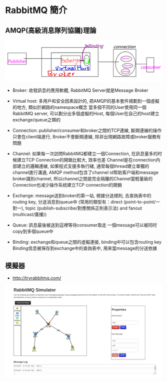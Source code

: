 # RabbitMQ 簡介

## AMQP(高級消息隊列協議)理論

![AMQP](../img/AMQP.png)

- Broker: 收發訊息的應用軟體, RabbitMQ Server就是Message Broker

- Virtual host: 多用戶和安全因素設計的, 把AMQP的基本套件規劃到一個虛擬的地方, 類似於網路的namespace概念 當多個不同的User使用同一個RabbitMQ server,
可以劃分出多個虛擬的Host, 每個User在自己的host建立exchange/queue之類的

- Connection: publisher/consumer和broker之間的TCP連線, 斷開連線的操作只會在client端進行, Broker不會斷開連線, 除非出現網路故障或broker服務有問題

- Channel: 如果每一次訪問RabbitMQ都建立一個Connection, 在訊息量多的时候建立TCP Connection的開銷比較大, 效率也差 Channel是在connection内部建立的邏輯連線, 如果程式支援多執行緒, 通常每個thread建立單獨的channel進行溝通, AMQP method包含了channel id帮助客户端和message broker識別channel, 所以channel之間是完全隔離的Channel當輕量級的Connection也减少操作系统建立TCP connection的開銷

- Exchange: message送到broker的第一站, 根據分送規則, 去查詢表中的routing key, 分送消息到queue中 (常用的類型有：direct (point-to-point/一對一), topic (publish-subscribe/對應關係正則表示法) and fanout (multicast/廣播))

- Queue: 訊息最後被送到這裡等待consumer取走 一個message可以被同时copy到多個queue中

- Binding: exchange和queue之間的虛擬連接, binding中可以包含routing key Binding信息被保存到exchange中的查詢表中, 用來當message的分送依據



## 模擬器

- http://tryrabbitmq.com/

![範例](../img/RabbitMQ.png)
